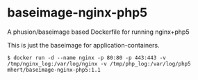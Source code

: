 baseimage-nginx-php5
====================

A phusion/baseimage based Dockerfile for running nginx+php5

This is just the baseimage for application-containers.

``` shell
$ docker run -d --name nginx -p 80:80 -p 443:443 -v /tmp/nginx_log:/var/log/nginx -v /tmp/php_log:/var/log/php5 mhert/baseimage-nginx-php5:1.1
```
